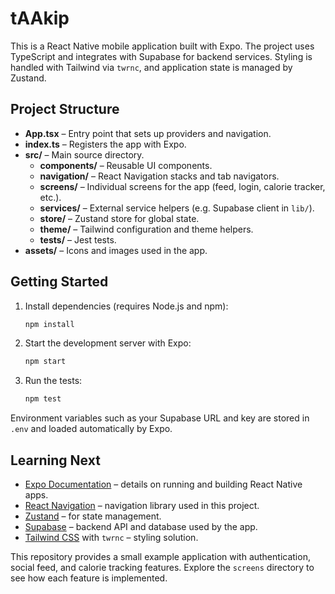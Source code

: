 # tAAkip

This is a React Native mobile application built with Expo. The project uses TypeScript and integrates with Supabase for backend services. Styling is handled with Tailwind via `twrnc`, and application state is managed by Zustand.

## Project Structure

- **App.tsx** – Entry point that sets up providers and navigation.
- **index.ts** – Registers the app with Expo.
- **src/** – Main source directory.
  - **components/** – Reusable UI components.
  - **navigation/** – React Navigation stacks and tab navigators.
  - **screens/** – Individual screens for the app (feed, login, calorie tracker, etc.).
  - **services/** – External service helpers (e.g. Supabase client in `lib/`).
  - **store/** – Zustand store for global state.
  - **theme/** – Tailwind configuration and theme helpers.
  - **__tests__/** – Jest tests.
- **assets/** – Icons and images used in the app.

## Getting Started

1. Install dependencies (requires Node.js and npm):
   ```bash
   npm install
   ```
2. Start the development server with Expo:
   ```bash
   npm start
   ```
3. Run the tests:
   ```bash
   npm test
   ```

Environment variables such as your Supabase URL and key are stored in `.env` and loaded automatically by Expo.

## Learning Next

- [Expo Documentation](https://docs.expo.dev/) – details on running and building React Native apps.
- [React Navigation](https://reactnavigation.org/) – navigation library used in this project.
- [Zustand](https://github.com/pmndrs/zustand) – for state management.
- [Supabase](https://supabase.com/docs) – backend API and database used by the app.
- [Tailwind CSS](https://tailwindcss.com/docs/guides/react-native) with `twrnc` – styling solution.

This repository provides a small example application with authentication, social feed, and calorie tracking features. Explore the `screens` directory to see how each feature is implemented.
